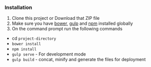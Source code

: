 
### Installation
1. Clone this project or Download that ZIP file
2. Make sure you have [bower](http://bower.io/), [gulp](https://www.npmjs.com/package/gulp) and  [npm](https://www.npmjs.org/) installed globally
3. On the command prompt run the following commands

- cd `project-directory`
- `bower install`
- `npm install`
- `gulp serve` - For development mode
- `gulp build` - concat, minify and generate the files for deployment


